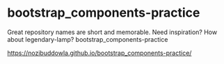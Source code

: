 # bootstrap_components-practice
Great repository names are short and memorable. Need inspiration? How about legendary-lamp? bootstrap_components-practice


https://nozibuddowla.github.io/bootstrap_components-practice/
